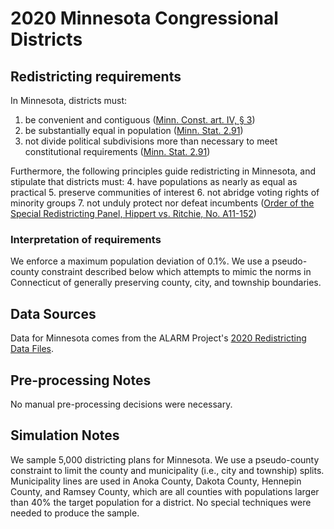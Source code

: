 # 2020 Minnesota Congressional Districts

## Redistricting requirements
In Minnesota, districts must:
1. be convenient and contiguous ([Minn. Const. art. IV, § 3](https://www.revisor.mn.gov/constitution/#section_4_3))
2. be substantially equal in population ([Minn. Stat. 2.91](https://www.revisor.mn.gov/statutes/2021/cite/2.91))
3. not divide political subdivisions more than necessary to meet constitutional requirements ([Minn. Stat. 2.91](https://www.revisor.mn.gov/statutes/2021/cite/2.91))

Furthermore, the following principles guide redistricting in Minnesota, and stipulate that districts must:
4. have populations as nearly as equal as practical
5. preserve communities of interest
6. not abridge voting rights of minority groups
7. not unduly protect nor defeat incumbents
([Order of the Special Redistricting Panel, Hippert vs. Ritchie, No. A11-152](https://www.mncourts.gov/mncourtsgov/media/CIOMediaLibrary/2011Redistricting/A110152Order9-12-11.pdf))

### Interpretation of requirements
We enforce a maximum population deviation of 0.1%.
We use a pseudo-county constraint described below which attempts to mimic the norms in Connecticut of generally preserving county, city, and township boundaries.

## Data Sources
Data for Minnesota comes from the ALARM Project's [2020 Redistricting Data Files](https://alarm-redist.github.io/posts/2021-08-10-census-2020/).

## Pre-processing Notes
No manual pre-processing decisions were necessary.

## Simulation Notes
We sample 5,000 districting plans for Minnesota.
We use a pseudo-county constraint to limit the county and municipality (i.e., city and township) splits.
Municipality lines are used in Anoka County, Dakota County, Hennepin County, and Ramsey County, which are all counties with populations larger than 40% the target population for a district.
No special techniques were needed to produce the sample.
